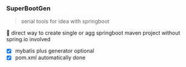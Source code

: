 ### SuperBootGen
> serial tools for idea with springboot

:memo: direct way to create single or agg springboot maven project without spring.io involved

- [x] mybatis plus generator optional
- [x] pom.xml automatically done
